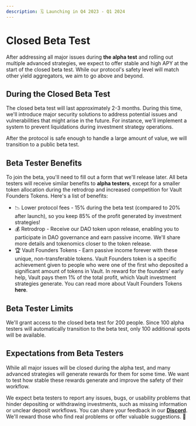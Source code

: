 ```yaml
---
description: 🗓️ Launching in Q4 2023 - Q1 2024
---
```


# Closed Beta Test

After addressing all major issues during **the alpha test** and rolling out multiple advanced strategies, we expect to offer stable and high APY at the start of the closed beta test. While our protocol's safety level will match other yield aggregators, we aim to go above and beyond.

## During the Closed Beta Test

The closed beta test will last approximately 2-3 months. During this time, we'll introduce major security solutions to address potential issues and vulnerabilities that might arise in the future. For instance, we'll implement a system to prevent liquidations during investment strategy operations.

After the protocol is safe enough to handle a large amount of value, we will transition to a public beta test.

## Beta Tester Benefits

To join the beta, you'll need to fill out a form that we'll release later. All beta testers will receive similar benefits to **alpha testers**, except for a smaller token allocation during the retrodrop and increased competition for Vault Founders Tokens. Here's a list of benefits:

* 📉 Lower protocol fees - 15% during the beta test (compared to 20% after launch), so you keep 85% of the profit generated by investment strategies!
* 💰 Retrodrop - Receive our DAO token upon release, enabling you to participate in DAO governance and earn passive income. We'll share more details and tokenomics closer to the token release.
* 🏆 Vault Founders Tokens - Earn passive income forever with these unique, non-transferable tokens. Vault Founders token is a specific achievement given to people who were one of the first who deposited a significant amount of tokens in Vault. In reward for the founders’ early help, Vault pays them 1% of the total profit, which Vault investment strategies generate. You can read more about Vault Founders Tokens **here**.

## Beta Tester Limits

We'll grant access to the closed beta test for 200 people. Since 100 alpha testers will automatically transition to the beta test, only 100 additional spots will be available.

## **Expectations from Beta Testers**

While all major issues will be closed during the alpha test, and many advanced strategies will generate rewards for them for some time. We want to test how stable these rewards generate and improve the safety of their workflow.

We expect beta testers to report any issues, bugs, or usability problems that hinder depositing or withdrawing investments, such as missing information or unclear deposit workflows. You can share your feedback in our [**Discord**](https://discord.gg/8mcUPPYJmj). We'll reward those who find real problems or offer valuable suggestions. 🏅
